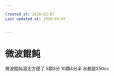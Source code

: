 ```yaml
---

Created at: 2020-03-07
Last updated at: 2020-03-07


---
```


# 微波餛飩


微波餛飩湯太方便了
5顆3分
10顆4分半
水都是250cc

